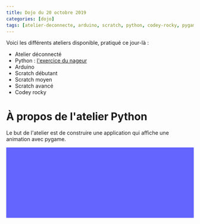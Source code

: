 ```yaml
---
title: Dojo du 20 octobre 2019
categories: [dojo]
tags: [atelier-deconnecte, arduino, scratch, python, codey-rocky, pygame]
---
```


Voici les différents ateliers disponible, pratiqué ce jour-là :

* Atelier déconnecté
* Python : [l'exercice du nageur](https://drive.google.com/drive/u/0/folders/17XS0ZSEHOYhO4-jarHxKN1jsKm8tZ8OW)
* Arduino
* Scratch débutant
* Scratch moyen
* Scratch avancé
* Codey rocky

À propos de l'atelier Python
============================

Le but de l'atelier est de construire une application qui affiche une animation
avec pygame.

<img alt="Animation" src="/assets/images/nageur-anime.gif" />
